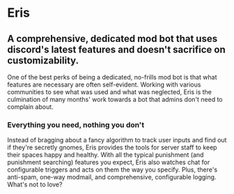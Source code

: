 # Eris

## A comprehensive, dedicated mod bot that uses discord's latest features and doesn't sacrifice on customizability.

One of the best perks of being a dedicated, no-frills mod bot is 
that what features are necessary are often self-evident. Working with 
various communities to see what was used and what was neglected, 
Eris is the culmination of many months' work towards a bot that admins 
don't need to complain about.

### Everything you need, nothing you don't

Instead of bragging about a fancy algorithm to track user inputs 
and find out if they're secretly gnomes, Eris provides the tools for 
server staff to keep their spaces happy and healthy. With all the
typical punishment (and punishment searching) features you expect, Eris 
also watches chat for configurable triggers and acts on them the way you
specify. Plus, there's anti-spam, one-way modmail, and comprehensive,
configurable logging. What's not to love? 
